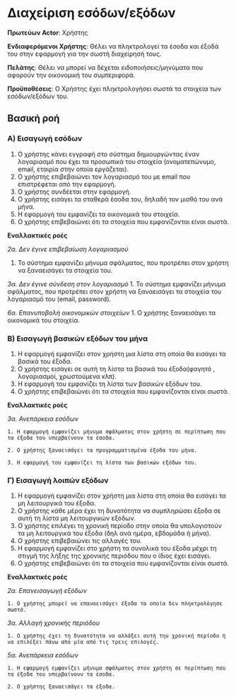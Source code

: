 <h1>Διαχείριση εσόδων/εξόδων</h1>

**Πρωτεύων Actor**: Χρήστης
	
**Ενδιαφερόμενοι Χρήστης**: Θέλει να πληκτρολογεί τα έσοδα και έξοδά του στην εφαρμογή για την σωστή διαχείρησή τους.
	
**Πελάτης**: Θέλει να μπορεί να δέχεται ειδοποιήσεις/μηνύματα που αφορούν την οικονομική του συμπεριφορά.
	
**Προϋποθέσεις**: Ο Χρήστης έχει πληκτρολογήσει σωστά τα στοιχεία των εσόδων/εξόδων του.

<h2>Βασική ροή</h2>
	
<h3>Α) Εισαγωγή εσόδων</h3>
	
1. Ο χρήστης κάνει εγγραφή στο σύστημα δημιουργώντας έναν λογαριασμό που έχει τα προσωπικά του στοιχεία (ονοματεπώνυμο, email, εταιρία στην οποία εργάζεται).
2. Ο χρήστης επιβεβαιώνει τον λογαριασμό του με email που επιστρέφεται από την εφαρμογή.
3. Ο χρήστης συνδέεται στην εφαρμογή.
4. Ο χρήστης εισάγει τα σταθερά έσοδα του, δηλαδή τον μισθό του ανά μήνα.
5. Η εφαρμογή του εμφανίζει τα οικονομικά του στοιχεία.
6. Ο χρήστης επιβεβαιώνει ότι τα στοιχεία που εμφανίζονται είναι σωστά.
	 
**Εναλλακτικές ροές**

*2α. Δεν έγινε επιβεβαίωση λογαριασμού*

 1. Το σύστημα εμφανίζει μήνυμα σφάλματος, που προτρέπει στον χρήστη να ξαναεισάγει τα στοιχεία του.
		
*3α. Δεν έγινε σύνδεση στον λογαριασμό*
	1. Το σύστημα εμφανίζει μήνυμα σφάλματος, που προτρέπει στον χρήστη να ξαναεισάγει τα στοιχεία του λογαριασμό του (email, password).
		
*6α. Επανυποβολή οικονομικών στοιχείων*
	1. Ο χρήστης ξαναεισάγει τα οικονομικά του στοιχεία.
		
<h3>Β) Εισαγωγή βασικών εξόδων του μήνα</h3>
	
1. Η εφαρμογή εμφανίζει στον χρήστη μια λίστα στη οποία θα εισάγει τα βασικά του έξοδα.
2. Ο χρήστης εισάγει σε αυτή τη λίστα τα βασικά του έξοδα(φαγητό , λογαριασμοί, χρωστούμενα κλπ).
3. Η εφαρμογή του εμφανίζει τη λίστα των βασικών εξόδων του.
4. Ο χρήστης επιβεβαιώνει ότι τα στοιχεία που εμφανίζονται είναι σωστά.
	 
**Εναλλακτικές ροές**
	 
*3α. Ανεπάρκεια εσόδων*
	 
	1. Η εφαρμογή εμφανίζει μήνυμα σφάλματος στον χρήστη σε περίπτωση που τα έξοδα του υπερβαίνουν τα έσοδα.
    
	2. Ο χρήστης ξαναεισάγει τα προγραμματισμένα έξοδα του μήνα.
		
	3. Η εφαρμογή του εμφανίζει τη λίστα των βασικών εξόδων του.
		
<h3>Γ) Εισαγωγή λοιπών εξόδων</h3>
	
1. Η εφαρμογή εμφανίζει στον χρήστη μια λίστα στη οποία θα εισάγει τα μη λειτουργικά του έξοδα.
2. Ο χρήστης κάθε μέρα έχει τη δυνατότητα να συμπληρώσει έξοδα σε αυτή τη λίστα μη λειτουργικών εξόδων.
3. Ο χρήστης επιλέγει τη χρονική περίοδο στην οποία θα υπολογιστούν τα μη λειτουργικά του έξοδα (δηλ ανά ημέρα, εβδομάδα ή μήνα).
4. Ο χρήστης επιβεβαιώνει τις αλλαγές του.
5. Η εφαρμογή εμφανίζει στο χρήστη τα συνολικά του έξοδα μέχρι τη στιγμή της λήξης της χρονικής περιόδου που ο ίδιος έχει εισάγει.
6. Ο χρήστης επιβεβαιώνει ότι τα στοιχεία που εμφανίζονται είναι σωστά.
	 
**Εναλλακτικές ροές**
	 
*2α. Επανεισαγωγή εξόδων*
	 
	1. Ο χρήστης μπορεί να επαναεισάγει έξοδα τα οποία δεν πληκτρολόγησε σωστά.
		
*3α. Αλλαγή χρονικής περιόδου*
	 
	1. Ο χρήστης έχει τη δυνατότητα να αλλάξει αυτή την χρονική περίοδο ή να επιλέξει πάνω από μία από τις τρεις επιλογές.
		
*5α. Ανεπάρκεια εσόδων*
	 
	1. Η εφαρμογή εμφανίζει μήνυμα σφάλματος στον χρήστη σε περίπτωση που τα έξοδα του υπερβαίνουν τα έσοδα.
		
	2. Ο χρήστης ξαναεισάγει τα έξοδα.
		